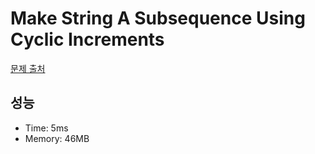 # Make String A Subsequence Using Cyclic Increments

[문제 출처](https://leetcode.com/problems/make-string-a-subsequence-using-cyclic-increments)

## 성능

- Time: 5ms
- Memory: 46MB
